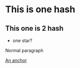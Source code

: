 # This is one hash

## This one is 2 hash

* one star?

Normal paragraph

<a href="www.youtube.com">An anchor</a>
